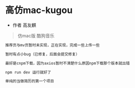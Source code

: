 #  高仿mac-kugou
+  作者 高友麒

>  仿mac版 酷狗音乐
``` bash
推荐页与mv页暂时未实现，正在实现，完成一些上传一些

暂时有点小bug（已修复，后面会提交修复）

最好是cnpm下载，因为axios暂时不清楚什么原因npm下载那个版本就出错

npm run dev 运行就好了

单纯的当做简历的第一个项目
```

